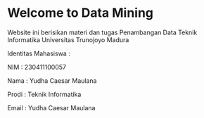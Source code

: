 # Welcome to Data Mining

Website ini berisikan materi dan tugas Penambangan Data Teknik Informatika Universitas Trunojoyo Madura


Identitas Mahasiswa :


NIM 	: 230411100057

Nama 	: Yudha Caesar Maulana

Prodi 	: Teknik Informatika

Email 	: Yudha Caesar Maulana


```{tableofcontents}
```
